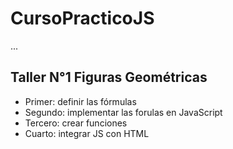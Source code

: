 # CursoPracticoJS

...

## Taller N°1 Figuras Geométricas

- Primer: definir las fórmulas
- Segundo: implementar las forulas en JavaScript
- Tercero: crear funciones
- Cuarto: integrar JS con HTML

